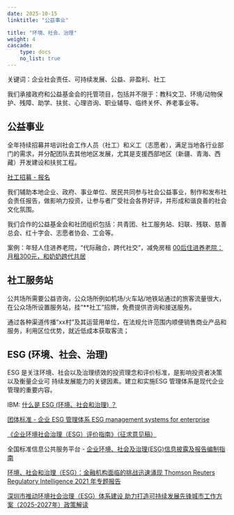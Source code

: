 ```yaml
---
date: 2025-10-15
linktitle: "公益事业"

title: "环境、社会、治理"
weight: 4
cascade:
    type: docs
    no_list: true
---
```


关键词：企业社会责任、可持续发展、公益、非盈利、社工

我们承接政府和公益基金会的托管项目，包括并不限于：教科文卫、环境/动物保护、残障、助学、扶贫、心理咨询、职业辅导、临终关怀、养老事业等。

## 公益事业

全年持续招募并培训社会工作人员（社工）和义工（志愿者），满足当地各行业部门的需求，并分配团队去其他地区发展，尤其是支援西部地区（新疆、青海、西藏）开发建设和扶贫工程。

[社工招募 - 报名]()

我们辅助本地企业、政府、事业单位、居民共同参与社会公益事业，制作和发布社会责任报告，做影响力投资，让参与者广受社会各界好评，并形成和谐良善的社会文化氛围。

我们合作的公益基金会和社团组织包括：共青团、社工服务站、妇联、残联、慈善总会、红十字会、志愿者协会、工会等。

案例：年轻人住进养老院，“代际融合，跨代社交”，减免房租
[00后住进养老院：月租300元，和奶奶跨代共居](https://mp.weixin.qq.com/s/TNSUW6FelBhhTd6ZINFpMw)


## 社工服务站

公共场所需要公益咨询，公众场所例如机场/火车站/地铁站通过的旅客流量很大，在公众场所设置服务站，挂“**社工”招牌，免费提供咨询和接送服务。

通过各种渠道传播“xx村”及其运营用单位，在法规允许范围内顺便销售商业产品和服务，利用区位优势，就近低成本获取客流；



## ESG (环境、社会、治理)

ESG 是关注环境、社会以及治理绩效的投资理念和评价标准，是影响投资者决策以及衡量企业可
持续发展能力的关键因素。建立和实施ESG 管理体系是现代企业管理的重要内容。

IBM: [什么是 ESG (环境、社会和治理) ？](https://www.ibm.com/cn-zh/think/topics/environmental-social-and-governance)

[团体标准 - 企业 ESG 管理体系 ESG management systems for enterprise](http://www.cecc.com.cn/upload/202506/13/202506131415144848.pdf)

[《企业环境社会治理（ESG）评价指南》（征求意见稿）](https://www.acef.com.cn/uploads/soft/240924/7-240924111630.pdf)

全国标准信息公共服务平台 - [企业环境、社会及治理(ESG)信息披露及报告编制指南](https://std.samr.gov.cn/gb/search/gbDetailed?id=3618192DF2DB15F5E06397BE0A0AAF4D)

[环境、社会和治理（ESG）：金融机构面临的挑战迅速涌现 Thomson Reuters Regulatory Intelligence 2021 年专题报告](https://www.thomsonreuters.cn/content/dam/ewp-m/documents/china/pdf/reports/esg-report-cn.pdf)

[深圳市推动环境社会治理（ESG）体系建设 助力打造可持续发展先锋城市工作方案（2025-2027年）政策解读](https://fgw.sz.gov.cn/zwgk/zcjzcjd/zcjd/content/post_12077729.html)

